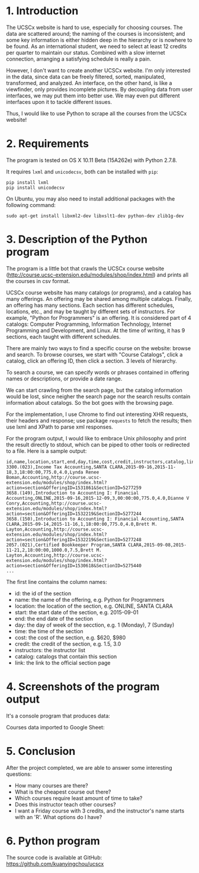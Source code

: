 # 1. Introduction

The UCSCx website is hard to use, especially for choosing courses. The data are scattered around; the naming of the courses is inconsistent; and some key information is either hidden deep in the hierarchy or is nowhere to be found. As an international student, we need to select at least 12 credits per quarter to maintain our status. Combined with a slow internet connection, arranging a satisfying schedule is really a pain.

However, I don't want to create another UCSCx website. I'm only interested in the data, since data can be freely filtered, sorted, manipulated, transformed, and analyzed. An interface, on the other hand, is like a viewfinder, only provides incomplete pictures. By decoupling data from user interfaces, we may put them into better use. We may even put different interfaces upon it to tackle different issues.

Thus, I would like to use Python to scrape all the courses from the UCSCx website!

# 2. Requirements
 
The program is tested on OS X 10.11 Beta (15A262e) with Python 2.7.8.

It requires `lxml` and `unicodecsv`, both can be installed with `pip`:

    pip install lxml
    pip install unicodecsv

On Ubuntu, you may also need to install additional packages with the following command:

    sudo apt-get install libxml2-dev libxslt1-dev python-dev zlib1g-dev

 
# 3. Description of the Python program

The program is a little bot that crawls the UCSCx course website (http://course.ucsc-extension.edu/modules/shop/index.html) and prints all the courses in csv format.

UCSCx course website has many catalogs (or programs), and a catalog has many offerings. An offering may be shared among multiple catalogs. Finally, an offering has many sections. Each section has different schedules, locations, etc., and may be taught by different sets of instructors. For example, "Python for Programmers" is an offering. It is considered part of 4 catalogs: Computer Programming, Information Technology, Internet Programming and Development, and Linux. At the time of writing, it has 9 sections, each taught with different schedules.

There are mainly two ways to find a specific course on the website: browse and search. To browse courses, we start with "Course Catalogs", click a catalog, click an offering ID, then click a section. 3 levels of hierarchy.

To search a course, we can specify words or phrases contained in offering names or descriptions, or provide a date range. 

We can start crawling from the search page, but the catalog information would be lost, since neigher the search page nor the search results contain information about catalogs. So the bot goes with the browsing page.

For the implementation, I use Chrome to find out interesting XHR requests, their headers and response; use package `requests` to fetch the results; then use lxml and XPath to parse xml responses.

For the program output, I would like to embrace Unix philosophy and print the result directly to stdout, which can be piped to other tools or redirected to a file. Here is a sample output:

```
id,name,location,start,end,day,time,cost,credit,instructors,catalog,link
3300.(023),Income Tax Accounting,SANTA CLARA,2015-09-16,2015-11-18,3,18:00:00,775.0,4.0,Lynda Renee Boman,Accounting,http://course.ucsc-extension.edu/modules/shop/index.html?action=section&OfferingID=1531861&SectionID=5277259
3658.(149),Introduction to Accounting I: Financial Accounting,ONLINE,2015-09-16,2015-12-09,3,00:00:00,775.0,4.0,Dianne V Conry,Accounting,http://course.ucsc-extension.edu/modules/shop/index.html?action=section&OfferingID=1532219&SectionID=5277244
3658.(150),Introduction to Accounting I: Financial Accounting,SANTA CLARA,2015-09-14,2015-11-16,1,18:00:00,775.0,4.0,Brett M. Layton,Accounting,http://course.ucsc-extension.edu/modules/shop/index.html?action=section&OfferingID=1532219&SectionID=5277248
2057.(021),Certified Bookkeeper Program,SANTA CLARA,2015-09-08,2015-11-21,2,18:00:00,1000.0,7.5,Brett M. Layton,Accounting,http://course.ucsc-extension.edu/modules/shop/index.html?action=section&OfferingID=1530618&SectionID=5275440
...
```
The first line contains the column names:

- id: the id of the section
- name: the name of the offering, e.g. Python for Programmers
- location: the location of the section, e.g. ONLINE, SANTA CLARA
- start: the start date of the section, e.g. 2015-09-01
- end: the end date of the section
- day: the day of week of the secction, e.g. 1 (Monday), 7 (Sunday)
- time: the time of the section
- cost: the cost of the section, e.g. $620, $980
- credit: the credit of the section, e.g. 1.5, 3.0
- instructors: the instructor list
- catalog: catalogs that contain this section
- link: the link to the official section page
 
# 4. Screenshots of the program output  

It's a console program that produces data:

Courses data imported to Google Sheet:
 
 
# 5. Conclusion

After the project completed, we are able to answer some interesting questions:

- How many courses are there?
- What is the cheapest course out there?
- Which courses require least amount of time to take?
- Does this instructor teach other courses?
- I want a Friday course with 3 credits, and the instructor's name starts with an 'R'. What options do I have?

 
# 6. Python program

The source code is available at GitHub: https://github.com/kuanyingchou/ucscx

